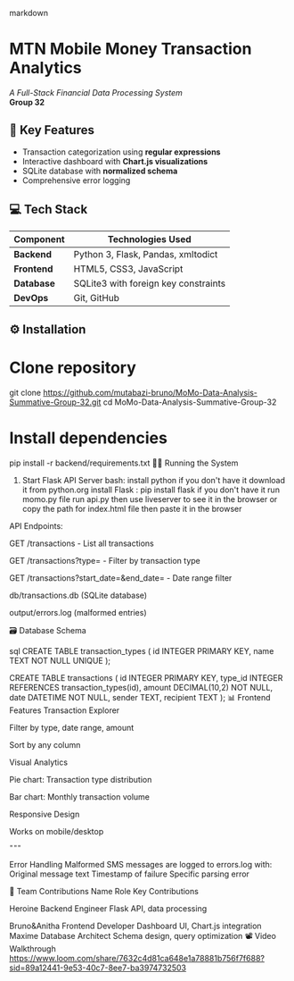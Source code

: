 markdown
# MTN Mobile Money Transaction Analytics
*A Full-Stack Financial Data Processing System*  
**Group 32**



## 🚀 Key Features

- Transaction categorization using **regular expressions**
- Interactive dashboard with **Chart.js visualizations**
- SQLite database with **normalized schema**
- Comprehensive error logging


## 💻 Tech Stack
| Component       | Technologies Used                     |
|----------------|---------------------------------------|
| **Backend**    | Python 3, Flask, Pandas, xmltodict    |
| **Frontend**   | HTML5, CSS3, JavaScript     |
| **Database**   | SQLite3 with foreign key constraints  |
| **DevOps**     | Git, GitHub                           |


## ⚙️ Installation

# Clone repository
git clone https://github.com/mutabazi-bruno/MoMo-Data-Analysis-Summative-Group-32.git
cd MoMo-Data-Analysis-Summative-Group-32


# Install dependencies
pip install -r backend/requirements.txt
🏃‍♂️ Running the System
1. Start Flask API Server
bash:
install python if you don't have it download it from python.org 
install Flask : pip install flask if you don't have it 
run momo.py file
run api.py 
then use liveserver to see it in the browser or copy the path for index.html file then paste it in the browser

API Endpoints:


GET /transactions - List all transactions


GET /transactions?type=<type> - Filter by transaction type


GET /transactions?start_date=<date>&end_date=<date> - Date range filter


db/transactions.db (SQLite database)


output/errors.log (malformed entries)





🗃 Database Schema


sql
CREATE TABLE transaction_types (
    id INTEGER PRIMARY KEY,
    name TEXT NOT NULL UNIQUE
);


CREATE TABLE transactions (
    id INTEGER PRIMARY KEY,
    type_id INTEGER REFERENCES transaction_types(id),
    amount DECIMAL(10,2) NOT NULL,
    date DATETIME NOT NULL,
    sender TEXT,
    recipient TEXT
);
📊 Frontend Features
Transaction Explorer


Filter by type, date range, amount


Sort by any column


Visual Analytics


Pie chart: Transaction type distribution


Bar chart: Monthly transaction volume


Responsive Design


Works on mobile/desktop



    """
Error Handling
Malformed SMS messages are logged to errors.log with:
Original message text
Timestamp of failure
Specific parsing error


👥 Team Contributions
Name    Role    Key Contributions<br>

Heroine  Backend Engineer    Flask API, data processing

Bruno&Anitha    Frontend Developer  Dashboard UI, Chart.js integration
Maxime Database Architect  Schema design, query optimization
📽️ Video Walkthrough
https://www.loom.com/share/7632c4d81ca648e1a78881b756f7f688?sid=89a12441-9e53-40c7-8ee7-ba3974732503





